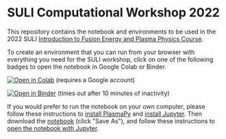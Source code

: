 # SULI Computational Workshop 2022


This repository contains the notebook and environments to be used in
the 2022 SULI [Introduction to Fusion Energy and Plasma Physics
Course](https://suli.pppl.gov/2022/course/).

To create an environment that you can run from your browser with
everything you need for the SULI workshop, click on one of the
following badges to open the notebook in Google Colab or Binder.

[![Open in Colab](https://colab.research.google.com/assets/colab-badge.svg)](https://colab.research.google.com/github/PlasmaPy/SULI-2022/blob/main/tutorial.ipynb) (requires a Google account)

[![Open in Binder](https://mybinder.org/badge_logo.svg)](https://mybinder.org/v2/gh/PlasmaPy/SULI-2022/main?labpath=tutorial.ipynb) (times out after 10 minutes of inactivity)

[install PlasmaPy]: https://docs.plasmapy.org/en/latest/install.html
[install Jupyter]: https://docs.jupyter.org/en/latest/install/notebook-classic.html
[notebook]: https://raw.githubusercontent.com/PlasmaPy/SULI-2022/main/tutorial.ipynb
[open the notebook with Jupyter]: https://jupyter-notebook-beginner-guide.readthedocs.io/en/latest/execute.html

If you would prefer to run the notebook on your own computer, please
follow these instructions to [install PlasmaPy] and [install Jupyter].
Then download the [notebook] (click "Save As"), and follow these
instructions to [open the notebook with Jupyter].
